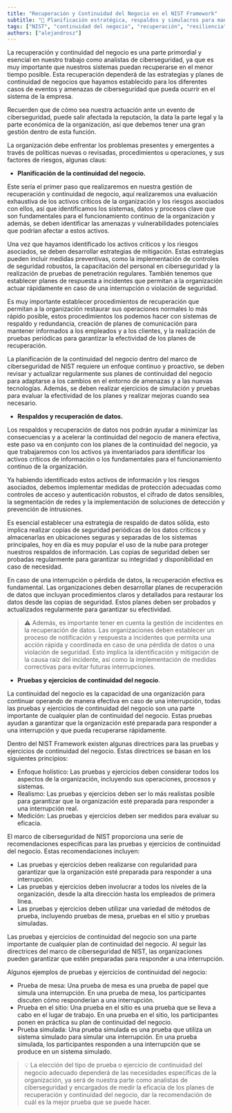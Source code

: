 ```yaml
---
title: "Recuperación y Continuidad del Negocio en el NIST Framework"
subtitle: "🔄 Planificación estratégica, respaldos y simulacros para mantener la resiliencia operativa tras incidentes de ciberseguridad"
tags: ["NIST", "continuidad del negocio", "recuperación", "resiliencia", "ciberseguridad"]
authors: ["alejandrosz"]
---
```


La recuperación y continuidad del negocio es una parte primordial y esencial en nuestro trabajo como analistas de ciberseguridad, ya que es muy importante que nuestros sistemas puedan recuperarse en el menor tiempo posible. Esta recuperación dependerá de las estrategias y planes de continuidad de negocios que hayamos establecido para los diferentes casos de eventos y amenazas de ciberseguridad que pueda ocurrir en el sistema de la empresa.

Recuerden que de cómo sea nuestra actuación ante un evento de ciberseguridad, puede salir afectada la reputación, la data la parte legal y la parte económica de la organización, así que debemos tener una gran gestión dentro de esta función.

La organización debe enfrentar los problemas presentes y emergentes a través de políticas nuevas o revisadas, procedimientos u operaciones, y sus factores de riesgos, algunas claus:

- **Planificación de la continuidad del negocio.**

Este sería el primer paso que realizaremos en nuestra gestión de recuperación y continuidad de negocio, aquí realizaremos una evaluación exhaustiva de los activos críticos de la organización y los riesgos asociados con ellos, así que identificamos los sistemas, datos y procesos clave que son fundamentales para el funcionamiento continuo de la organización y además, se deben identificar las amenazas y vulnerabilidades potenciales que podrían afectar a estos activos.

Una vez que hayamos identificado los activos críticos y los riesgos asociados, se deben desarrollar estrategias de mitigación. Estas estrategias pueden incluir medidas preventivas, como la implementación de controles de seguridad robustos, la capacitación del personal en ciberseguridad y la realización de pruebas de penetración regulares. También tenemos que establecer planes de respuesta a incidentes que permitan a la organización actuar rápidamente en caso de una interrupción o violación de seguridad.

Es muy importante establecer procedimientos de recuperación que permitan a la organización restaurar sus operaciones normales lo más rápido posible, estos procedimientos los podemos hacer con sistemas de respaldo y redundancia, creación de planes de comunicación para mantener informados a los empleados y a los clientes, y la realización de pruebas periódicas para garantizar la efectividad de los planes de recuperación.

La planificación de la continuidad del negocio dentro del marco de ciberseguridad de NIST requiere un enfoque continuo y proactivo, se deben revisar y actualizar regularmente sus planes de continuidad del negocio para adaptarse a los cambios en el entorno de amenazas y a las nuevas tecnologías. Además, se deben realizar ejercicios de simulación y pruebas para evaluar la efectividad de los planes y realizar mejoras cuando sea necesario.

- **Respaldos y recuperación de datos.**

Los respaldos y recuperación de datos nos podrán ayudar a minimizar las consecuencias y a acelerar la continuidad del negocio de manera efectiva, este paso va en conjunto con los planes de la continuidad del negocio, ya que trabajaremos con los activos ya inventariados para identificar los activos críticos de información o los fundamentales para el funcionamiento continuo de la organización.

Ya habiendo identificado estos activos de información y los riesgos asociados, debemos implementar medidas de protección adecuadas como controles de acceso y autenticación robustos, el cifrado de datos sensibles, la segmentación de redes y la implementación de soluciones de detección y prevención de intrusiones.

Es esencial establecer una estrategia de respaldo de datos sólida, esto implica realizar copias de seguridad periódicas de los datos críticos y almacenarlas en ubicaciones seguras y separadas de los sistemas principales, hoy en día es muy popular el uso de la nube para proteger nuestros respaldos de información. Las copias de seguridad deben ser probadas regularmente para garantizar su integridad y disponibilidad en caso de necesidad.

En caso de una interrupción o pérdida de datos, la recuperación efectiva es fundamental. Las organizaciones deben desarrollar planes de recuperación de datos que incluyan procedimientos claros y detallados para restaurar los datos desde las copias de seguridad. Estos planes deben ser probados y actualizados regularmente para garantizar su efectividad.

> ⚠️ Además, es importante tener en cuenta la gestión de incidentes en la recuperación de datos. Las organizaciones deben establecer un proceso de notificación y respuesta a incidentes que permita una acción rápida y coordinada en caso de una pérdida de datos o una violación de seguridad. Esto implica la identificación y mitigación de la causa raíz del incidente, así como la implementación de medidas correctivas para evitar futuras interrupciones.

- **Pruebas y ejercicios de continuidad del negocio**.

La continuidad del negocio es la capacidad de una organización para continuar operando de manera efectiva en caso de una interrupción, todas las pruebas y ejercicios de continuidad del negocio son una parte importante de cualquier plan de continuidad del negocio. Estas pruebas ayudan a garantizar que la organización esté preparada para responder a una interrupción y que pueda recuperarse rápidamente.

Dentro del NIST Framework existen algunas directrices para las pruebas y ejercicios de continuidad del negocio. Estas directrices se basan en los siguientes principios:

- Enfoque holístico: Las pruebas y ejercicios deben considerar todos los aspectos de la organización, incluyendo sus operaciones, procesos y sistemas.
- Realismo: Las pruebas y ejercicios deben ser lo más realistas posible para garantizar que la organización esté preparada para responder a una interrupción real.
- Medición: Las pruebas y ejercicios deben ser medidos para evaluar su eficacia.

El marco de ciberseguridad de NIST proporciona una serie de recomendaciones específicas para las pruebas y ejercicios de continuidad del negocio. Estas recomendaciones incluyen:

- Las pruebas y ejercicios deben realizarse con regularidad para garantizar que la organización esté preparada para responder a una interrupción.
- Las pruebas y ejercicios deben involucrar a todos los niveles de la organización, desde la alta dirección hasta los empleados de primera línea.
- Las pruebas y ejercicios deben utilizar una variedad de métodos de prueba, incluyendo pruebas de mesa, pruebas en el sitio y pruebas simuladas.

Las pruebas y ejercicios de continuidad del negocio son una parte importante de cualquier plan de continuidad del negocio. Al seguir las directrices del marco de ciberseguridad de NIST, las organizaciones pueden garantizar que estén preparadas para responder a una interrupción.

Algunos ejemplos de pruebas y ejercicios de continuidad del negocio:

- Prueba de mesa: Una prueba de mesa es una prueba de papel que simula una interrupción. En una prueba de mesa, los participantes discuten cómo responderían a una interrupción.
- Prueba en el sitio: Una prueba en el sitio es una prueba que se lleva a cabo en el lugar de trabajo. En una prueba en el sitio, los participantes ponen en práctica su plan de continuidad del negocio.
- Prueba simulada: Una prueba simulada es una prueba que utiliza un sistema simulado para simular una interrupción. En una prueba simulada, los participantes responden a una interrupción que se produce en un sistema simulado.

> 💡 La elección del tipo de prueba o ejercicio de continuidad del negocio adecuado dependerá de las necesidades específicas de la organización, ya será de nuestra parte como analistas de ciberseguridad y encargados de medir la eficacia de los planes de recuperación y continuidad del negocio, dar la recomendación de cuál es la mejor prueba que se puede hacer.
